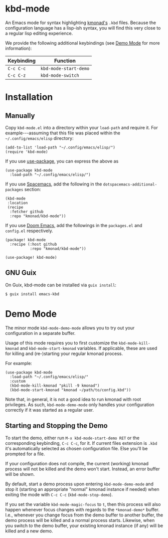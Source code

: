 # kbd-mode

An Emacs mode for syntax highlighting [kmonad's] `.kbd` files.  Because
the configuration language has a lisp-ish syntax, you will find this
very close to a regular lisp editing experience.

We provide the following additional keybindings
(see [Demo Mode](#demo-mode) for more information):

| Keybinding | Function              |
|------------|-----------------------|
| `C-c C-c`  | `kbd-mode-start-demo` |
| `C-c C-z`  | `kbd-mode-switch`     |

# Installation

## Manually

Copy `kbd-mode.el` into a directory within your `load-path` and require
it.  For example---assuming that this file was placed within the
`~/.config/emacs/elisp` directory:

``` emacs-lisp
(add-to-list 'load-path "~/.config/emacs/elisp/")
(require 'kbd-mode)
```

If you use [use-package], you can express the above as

``` emacs-lisp
(use-package kbd-mode
  :load-path "~/.config/emacs/elisp/")
```

If you use [Spacemacs], add the following in the
`dotspacemacs-additional-packages` section:

``` emacs-lisp
(kbd-mode
 :location
 (recipe
  :fetcher github
  :repo "kmonad/kbd-mode"))
```

If you use [Doom Emacs], add the followings in the
`packages.el` and `config.el` respectively.

``` emacs-lisp
(package! kbd-mode
  :recipe (:host github
           :repo "kmonad/kbd-mode"))
```

``` emacs-lisp
(use-package! kbd-mode)
```

## GNU Guix

On Guix, kbd-mode can be installed via `guix install`:

``` console
$ guix install emacs-kbd
```

[kmonad's]: https://github.com/david-janssen/kmonad
[Spacemacs]: https://develop.spacemacs.org
[use-package]: https://github.com/jwiegley/use-package
[Doom Emacs]: https://github.com/hlissner/doom-emacs

# Demo Mode

The minor mode `kbd-mode-demo-mode` allows you to try out your
configuration in a separate buffer.

Usage of this mode requires you to first customize the
`kbd-mode-kill-kmonad` and `kbd-mode-start-kmonad` variables.  If
applicable, these are used for killing and (re-)starting your regular
kmonad process.

For example:

``` emacs-lisp
(use-package kbd-mode
  :load-path "~/.config/emacs/elisp/"
  :custom
  (kbd-mode-kill-kmonad "pkill -9 kmonad")
  (kbd-mode-start-kmonad "kmonad ~/path/to/config.kbd"))
```

Note that, in general, it is not a good idea to run kmonad with root
privileges.  As such, `kbd-mode-demo-mode` only handles your
configuration correctly if it was started as a regular user.

## Starting and Stopping the Demo

To start the demo, either run `M-x kbd-mode-start-demo RET` or the
corresponding keybinding, `C-c C-c`, for it.  If current files extension
is `.kbd` it's automatically selected as chosen configuration file.
Else you'll be prompted for a file.

If your configuration does not compile, the current (working) kmonad
process will not be killed and the demo won't start.  Instead, an error
buffer will be shown.

By default, start a demo process upon entering `kbd-mode-demo-mode` and
stop it (starting an appropriate "normal" kmonad instance if needed)
when exiting the mode with `C-c C-c` (`kbd-mode-stop-demo`).

If you set the variable `kbd-mode-magic-focus` to `t`, then this process
will also happen whenever focus changes with regards to the
`*kmonad-demo*` buffer.  I.e., whenever you change focus from the demo
buffer to another buffer, the demo process will be killed and a normal
process starts.  Likewise, when you switch _to_ the demo buffer, your
existing kmonad instance (if any) will be killed and a new demo.
